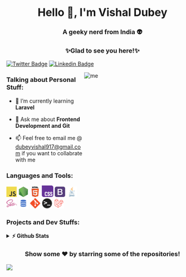 <h1 align="center">Hello 👋, I'm Vishal Dubey</h1>
<h3 align="center">A geeky nerd from India 👽</h3>
<h3 align="center">✨Glad to see you here!✨</h3>

[![Twitter Badge](https://img.shields.io/badge/-Twitter-00acee?style=flat-square&logo=Twitter&logoColor=white)](https://twitter.com/WishalDubey)
[![Linkedin Badge](https://img.shields.io/badge/-LinkedIn-0e76a8?style=flat-square&logo=Linkedin&logoColor=white)](https://www.linkedin.com/in/wishaldubey/)

<img align="right" alt="me" width="300" height="400" src="https://64.media.tumblr.com/d9ba01e37d6d828041b316d1ab716146/e45d5ed82ed0b527-6f/s640x960/7c3a61067f54e3bd7134b8f86494589cf60134be.gifv">

### Talking about Personal Stuff:

- 🌱 I’m currently learning **Laravel**

- 💬 Ask me about **Frontend Development and Git**

- 📫 Feel free to email me @ dubeyvishal917@gmail.com if you want to collabrate with me
  
### Languages and Tools:

<code><img height="27" src="https://raw.githubusercontent.com/github/explore/80688e429a7d4ef2fca1e82350fe8e3517d3494d/topics/javascript/javascript.png" alt="javascript"></code>
<code><img height="27" src="https://raw.githubusercontent.com/github/explore/80688e429a7d4ef2fca1e82350fe8e3517d3494d/topics/nodejs/nodejs.png" alt="nodejs"></code>
<code><img height="27" src="https://raw.githubusercontent.com/github/explore/80688e429a7d4ef2fca1e82350fe8e3517d3494d/topics/html/html.png" alt="html"></code>
<code><img height="30" src="https://raw.githubusercontent.com/github/explore/80688e429a7d4ef2fca1e82350fe8e3517d3494d/topics/css/css.png" alt="css"></code>
<code><img height="27" src="https://raw.githubusercontent.com/github/explore/80688e429a7d4ef2fca1e82350fe8e3517d3494d/topics/bootstrap/bootstrap.png" alt="bootstrap"></code>
<code><img height="27" src="https://raw.githubusercontent.com/github/explore/80688e429a7d4ef2fca1e82350fe8e3517d3494d/topics/java/java.png" alt="java"></code>
<code><img height="27" src="https://raw.githubusercontent.com/github/explore/80688e429a7d4ef2fca1e82350fe8e3517d3494d/topics/sass/sass.png" alt="sass"></code>
<code><img height="27" src="https://raw.githubusercontent.com/github/explore/80688e429a7d4ef2fca1e82350fe8e3517d3494d/topics/sql/sql.png" alt="sql"></code>
<code><img height="27" src="https://raw.githubusercontent.com/devicons/devicon/master/icons/git/git-original.svg" alt="git"></code>
<code><img height="27" src="https://raw.githubusercontent.com/github/explore/80688e429a7d4ef2fca1e82350fe8e3517d3494d/topics/terminal/terminal.png" alt="terminal"></code>
<code><img height="27" src="https://raw.githubusercontent.com/github/explore/master/topics/laravel/laravel.png" alt="laravel"></code>


### Projects and Dev Stuffs:

<details>
  <summary><b>⚡ Github Stats</b></summary>

  <br />
  <img height="180em" src="https://awesome-github-stats.azurewebsites.net/user-stats/wishaldubey?cardType=github&preferLogin=false" />
  <img height="180em" src="https://github-readme-stats.vercel.app/api/top-langs/?username=wishaldubey&exclude_repo=KNN-Image-Classification&show_icons=true&hide_border=true&layout=compact&langs_count=8"/>
</details>


<div align="center">

### Show some ❤️ by starring some of the repositories!

</div>

![](https://komarev.com/ghpvc/?username=iam-vishaldubey&style=plastic&label=Stalker+Alert) <br>
